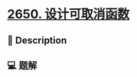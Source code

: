 # [2650. 设计可取消函数](https://github.com/Tdahuyou/leetcode/tree/main/2650.%20%E8%AE%BE%E8%AE%A1%E5%8F%AF%E5%8F%96%E6%B6%88%E5%87%BD%E6%95%B0)


## 📝 Description



## 💻 题解

```

```

